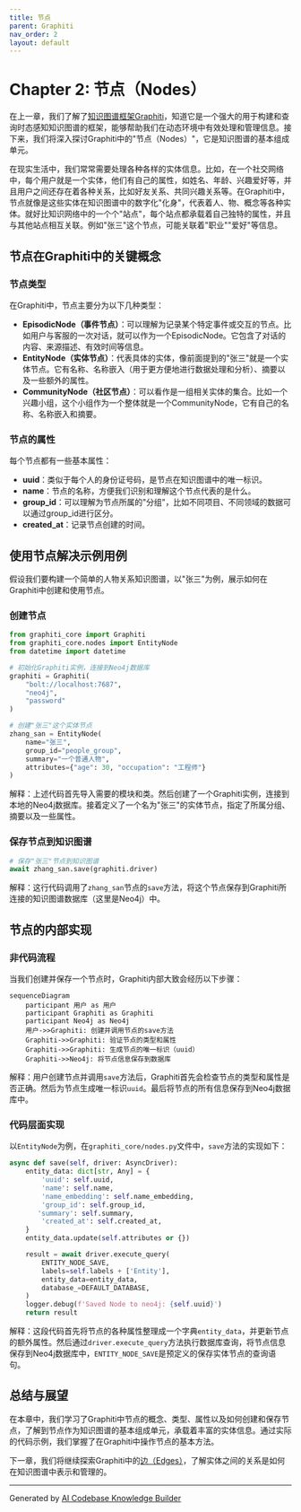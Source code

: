 ```yaml
---
title: 节点
parent: Graphiti
nav_order: 2
layout: default
---
```


# Chapter 2: 节点（Nodes）

在上一章，我们了解了[知识图谱框架Graphiti](01_知识图谱框架graphiti_.md)，知道它是一个强大的用于构建和查询时态感知知识图谱的框架，能够帮助我们在动态环境中有效处理和管理信息。接下来，我们将深入探讨Graphiti中的"节点（Nodes）"，它是知识图谱的基本组成单元。

在现实生活中，我们常常需要处理各种各样的实体信息。比如，在一个社交网络中，每个用户就是一个实体，他们有自己的属性，如姓名、年龄、兴趣爱好等，并且用户之间还存在着各种关系，比如好友关系、共同兴趣关系等。在Graphiti中，节点就像是这些实体在知识图谱中的数字化"化身"，代表着人、物、概念等各种实体。就好比知识网络中的一个个"站点"，每个站点都承载着自己独特的属性，并且与其他站点相互关联。例如"张三"这个节点，可能关联着"职业""爱好"等信息。

## 节点在Graphiti中的关键概念
### 节点类型
在Graphiti中，节点主要分为以下几种类型：
 - **EpisodicNode（事件节点）**：可以理解为记录某个特定事件或交互的节点。比如用户与客服的一次对话，就可以作为一个EpisodicNode。它包含了对话的内容、来源描述、有效时间等信息。
 - **EntityNode（实体节点）**：代表具体的实体，像前面提到的"张三"就是一个实体节点。它有名称、名称嵌入（用于更方便地进行数据处理和分析）、摘要以及一些额外的属性。
 - **CommunityNode（社区节点）**：可以看作是一组相关实体的集合。比如一个兴趣小组，这个小组作为一个整体就是一个CommunityNode，它有自己的名称、名称嵌入和摘要。

### 节点的属性
每个节点都有一些基本属性：
 - **uuid**：类似于每个人的身份证号码，是节点在知识图谱中的唯一标识。
 - **name**：节点的名称，方便我们识别和理解这个节点代表的是什么。
 - **group_id**：可以理解为节点所属的"分组"，比如不同项目、不同领域的数据可以通过group_id进行区分。
 - **created_at**：记录节点创建的时间。

## 使用节点解决示例用例
假设我们要构建一个简单的人物关系知识图谱，以"张三"为例，展示如何在Graphiti中创建和使用节点。

### 创建节点
```python
from graphiti_core import Graphiti
from graphiti_core.nodes import EntityNode
from datetime import datetime

# 初始化Graphiti实例，连接到Neo4j数据库
graphiti = Graphiti(
    "bolt://localhost:7687",
    "neo4j",
    "password"
)

# 创建"张三"这个实体节点
zhang_san = EntityNode(
    name="张三",
    group_id="people_group",
    summary="一个普通人物",
    attributes={"age": 30, "occupation": "工程师"}
)
```
解释：上述代码首先导入需要的模块和类。然后创建了一个Graphiti实例，连接到本地的Neo4j数据库。接着定义了一个名为"张三"的实体节点，指定了所属分组、摘要以及一些属性。

### 保存节点到知识图谱
```python
# 保存"张三"节点到知识图谱
await zhang_san.save(graphiti.driver)
```
解释：这行代码调用了`zhang_san`节点的`save`方法，将这个节点保存到Graphiti所连接的知识图谱数据库（这里是Neo4j）中。

## 节点的内部实现
### 非代码流程
当我们创建并保存一个节点时，Graphiti内部大致会经历以下步骤：
```mermaid
sequenceDiagram
    participant 用户 as 用户
    participant Graphiti as Graphiti
    participant Neo4j as Neo4j
    用户->>Graphiti: 创建并调用节点的save方法
    Graphiti->>Graphiti: 验证节点的类型和属性
    Graphiti->>Graphiti: 生成节点的唯一标识（uuid）
    Graphiti->>Neo4j: 将节点信息保存到数据库
```
解释：用户创建节点并调用`save`方法后，Graphiti首先会检查节点的类型和属性是否正确。然后为节点生成唯一标识`uuid`。最后将节点的所有信息保存到Neo4j数据库中。

### 代码层面实现
以`EntityNode`为例，在`graphiti_core/nodes.py`文件中，`save`方法的实现如下：
```python
async def save(self, driver: AsyncDriver):
    entity_data: dict[str, Any] = {
        'uuid': self.uuid,
        'name': self.name,
        'name_embedding': self.name_embedding,
        'group_id': self.group_id,
       'summary': self.summary,
        'created_at': self.created_at,
    }
    entity_data.update(self.attributes or {})

    result = await driver.execute_query(
        ENTITY_NODE_SAVE,
        labels=self.labels + ['Entity'],
        entity_data=entity_data,
        database_=DEFAULT_DATABASE,
    )
    logger.debug(f'Saved Node to neo4j: {self.uuid}')
    return result
```
解释：这段代码首先将节点的各种属性整理成一个字典`entity_data`，并更新节点的额外属性。然后通过`driver.execute_query`方法执行数据库查询，将节点信息保存到Neo4j数据库中，`ENTITY_NODE_SAVE`是预定义的保存实体节点的查询语句。

## 总结与展望
在本章中，我们学习了Graphiti中节点的概念、类型、属性以及如何创建和保存节点，了解到节点作为知识图谱的基本组成单元，承载着丰富的实体信息。通过实际的代码示例，我们掌握了在Graphiti中操作节点的基本方法。

下一章，我们将继续探索Graphiti中的[边（Edges）](03_边_edges__.md)，了解实体之间的关系是如何在知识图谱中表示和管理的。 

---

Generated by [AI Codebase Knowledge Builder](https://github.com/The-Pocket/Tutorial-Codebase-Knowledge)
